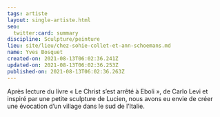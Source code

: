 ```yaml
---
tags: artiste
layout: single-artiste.html
seo:
  twitter:card: summary
discipline: Sculpture/peinture
lieu: site/lieu/chez-sohie-collet-et-ann-schoemans.md
name: Yves Bosquet
created-on: 2021-08-13T06:02:36.241Z
updated-on: 2021-08-13T06:02:36.253Z
published-on: 2021-08-13T06:02:36.263Z
---
```

<!--StartFragment-->

Après lecture du livre « Le Christ s’est arrêté à Eboli », de Carlo Levi et inspiré par une petite sculpture de Lucien, nous avons eu envie de créer une évocation d’un village dans le sud de l’Italie.



<!--EndFragment-->